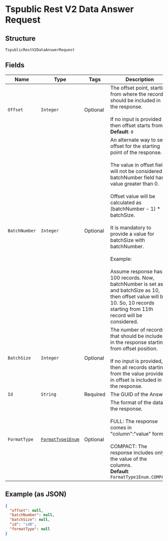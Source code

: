 
# Tspublic Rest V2 Data Answer Request

## Structure

`TspublicRestV2DataAnswerRequest`

## Fields

| Name | Type | Tags | Description | Getter | Setter |
|  --- | --- | --- | --- | --- | --- |
| `Offset` | `Integer` | Optional | The offset point, starting from where the records should be included in the response.<br><br>If no input is provided then offset starts from 0.<br>**Default**: `0` | Integer getOffset() | setOffset(Integer offset) |
| `BatchNumber` | `Integer` | Optional | An alternate way to set offset for the starting point of the response.<br><br>The value in offset field will not be considered if batchNumber field has value greater than 0.<br><br>Offset value will be calculated as (batchNumber - 1) * batchSize.<br><br>It is mandatory to provide a value for batchSize with batchNumber.<br><br>Example:<br><br>Assume response has 100 records. Now,  batchNumber is set as 2 and batchSize as 10, then offset value will be 10. So, 10 records starting from 11th record will be considered. | Integer getBatchNumber() | setBatchNumber(Integer batchNumber) |
| `BatchSize` | `Integer` | Optional | The number of records that should be included in the response starting from offset position.<br><br>If no input is provided, then all records starting from the value provided in offset is included in the response. | Integer getBatchSize() | setBatchSize(Integer batchSize) |
| `Id` | `String` | Required | The GUID of the Answer | String getId() | setId(String id) |
| `FormatType` | [`FormatType1Enum`](../../doc/models/format-type-1-enum.md) | Optional | The format of the data in the response.<br><br>FULL: The response comes in "column":"value" format.<br><br>COMPACT: The response includes only the value of the columns.<br>**Default**: `FormatType1Enum.COMPACT` | FormatType1Enum getFormatType() | setFormatType(FormatType1Enum formatType) |

## Example (as JSON)

```json
{
  "offset": null,
  "batchNumber": null,
  "batchSize": null,
  "id": "id0",
  "formatType": null
}
```

